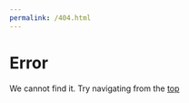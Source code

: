 ```yaml
---
permalink: /404.html
---
```


# Error

We cannot find it. Try navigating from the [top](/index.html)

